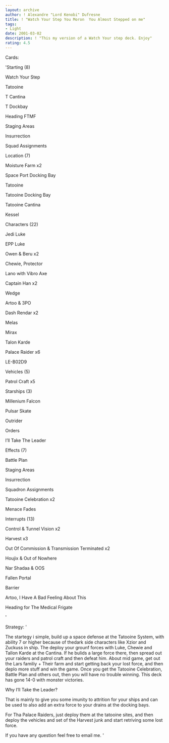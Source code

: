 ```yaml
---
layout: archive
author: ! Alexandre "Lord Kenobi" Dufresne
title: ! "Watch Your Step You Moron  You Almost Stepped on me"
tags:
- Light
date: 2001-03-02
description: ! "This my version of a Watch Your step deck. Enjoy"
rating: 4.5
---
```

Cards: 

'Starting (8)


Watch Your Step 

Tatooine 

T Cantina 

T Dockbay 

Heading FTMF 

Staging Areas 

Insurrection 

Squad Assignments  


Location (7)


Moisture Farm x2 

Space Port Docking Bay

Tatooine 

Tatooine Docking Bay 

Tatooine Cantina 

Kessel  


Characters (22)


Jedi Luke 

EPP Luke 

Owen & Beru x2 

Chewie, Protector

Lano with Vibro Axe  

Captain Han x2 

Wedge 

Artoo & 3PO 

Dash Rendar x2 

Melas 

Mirax 

Talon Karde 

Palace Raider x6

LE-B02D9 


Vehicles (5)


Patrol Craft x5 


Starships (3)


Millenium Falcon 

Pulsar Skate 

Outrider 


Orders 

I&#8217;ll Take The Leader 


Effects (7)


Battle Plan 

Staging Areas 

Insurrection 

Squadron Assignments 

Tatooine Celebration x2

Menace Fades 


Interrupts (13)


Control & Tunnel Vision x2 

Harvest x3

Out Of Commission & Transmission Terminated x2 

Houjix & Out of Nowhere 

Nar Shadaa & OOS 

Fallen Portal 

Barrier 

Artoo, I Have A Bad Feeling About This  

Heading for The Medical Frigate  


'

Strategy: '

The startegy i simple, build up a space defense at the Tatooine System, with ability 7 or higher because of thedark side characters like Xzior and Zuckuss in ship. The deploy your grounf forces with Luke, Chewie and Tallon Karde at the Cantina. If he bulids a large force there, then spread out your raiders and patrol craft and then defeat him. About mid game, get out the Lars familiy + Their farm and start getting back your lost force, and then deplo more stuff and win the game. Once you get the Tatooine Celebration, Battle Plan and others out, then you will have no trouble winning. This deck has gone 14-0 with monster victories. 


Why I’ll Take the Leader?


That is mainly to give you some imunity to attrition for your ships and can be used to also add an extra force to your drains at the docking bays. 


For Tha Palace Raiders, just deploy them at the tatooine sites, and then deploy the vehicles and set of the Harvest junk and start retriving some lost force. 


If you have any question feel free to email me. '